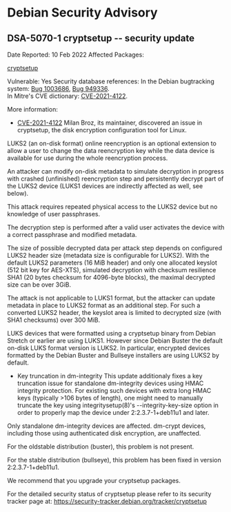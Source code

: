
Debian Security Advisory
========================


DSA-5070-1 cryptsetup -- security update
----------------------------------------



Date Reported:
10 Feb 2022
Affected Packages:

[cryptsetup](https://packages.debian.org/src:cryptsetup)

Vulnerable:
Yes
Security database references:
In the Debian bugtracking system: [Bug 1003686](https://bugs.debian.org/cgi-bin/bugreport.cgi?bug=1003686), [Bug 949336](https://bugs.debian.org/cgi-bin/bugreport.cgi?bug=949336).  
In Mitre's CVE dictionary: [CVE-2021-4122](https://security-tracker.debian.org/tracker/CVE-2021-4122).  

More information:

* [CVE-2021-4122](https://security-tracker.debian.org/tracker/CVE-2021-4122)
Milan Broz, its maintainer, discovered an issue in cryptsetup, the disk
 encryption configuration tool for Linux.


LUKS2 (an on-disk format) online reencryption is an optional extension to
 allow a user to change the data reencryption key while the data device is
 available for use during the whole reencryption process.


An attacker can modify on-disk metadata to simulate decryption in progress
 with crashed (unfinished) reencryption step and persistently decrypt part
 of the LUKS2 device (LUKS1 devices are indirectly affected as well, see
 below).


This attack requires repeated physical access to the LUKS2 device but no
 knowledge of user passphrases.


The decryption step is performed after a valid user activates the device
 with a correct passphrase and modified metadata.


The size of possible decrypted data per attack step depends on configured
 LUKS2 header size (metadata size is configurable for LUKS2). With the
 default LUKS2 parameters (16 MiB header) and only one allocated keyslot
 (512 bit key for AES-XTS), simulated decryption with checksum resilience
 SHA1 (20 bytes checksum for 4096-byte blocks), the maximal decrypted size
 can be over 3GiB.


The attack is not applicable to LUKS1 format, but the attacker can update
 metadata in place to LUKS2 format as an additional step. For such a
 converted LUKS2 header, the keyslot area is limited to decrypted size (with
 SHA1 checksums) over 300 MiB.


LUKS devices that were formatted using a cryptsetup binary from Debian
 Stretch or earlier are using LUKS1. However since Debian Buster the default
 on-disk LUKS format version is LUKS2. In particular, encrypted devices
 formatted by the Debian Buster and Bullseye installers are using LUKS2 by
 default.
* Key truncation in dm-integrity
 This update additionaly fixes a key truncation issue for standalone
 dm-integrity devices using HMAC integrity protection. For existing such
 devices with extra long HMAC keys (typically >106 bytes of length), one
 might need to manually truncate the key using integritysetup(8)'s
 --integrity-key-size option in order to properly map the device under
 2:2.3.7-1+deb11u1 and later.


Only standalone dm-integrity devices are affected. dm-crypt devices,
 including those using authenticated disk encryption, are unaffected.


For the oldstable distribution (buster), this problem is not present.


For the stable distribution (bullseye), this problem has been fixed in
version 2:2.3.7-1+deb11u1.


We recommend that you upgrade your cryptsetup packages.


For the detailed security status of cryptsetup please refer to
its security tracker page at:
<https://security-tracker.debian.org/tracker/cryptsetup>





